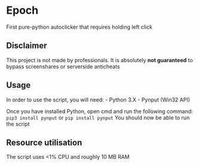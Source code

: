 # Epoch
First pure-python autoclicker that requires holding left click

## Disclaimer
This project is not made by professionals. It is absolutely **not guaranteed** to bypass screenshares or serverside anticheats

## Usage
In order to use the script, you will need:
    - Python 3.X
    - Pynput (Win32 API)

Once you have installed Python, open cmd and run the following command:
`pip3 install pynput` or `pip install pynput`
You should now be able to run the script

## Resource utilisation
The script uses <1% CPU and roughly 10 MB RAM
